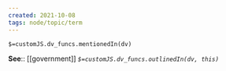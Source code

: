 ```yaml
---
created: 2021-10-08
tags: node/topic/term
---
```

`$=customJS.dv_funcs.mentionedIn(dv)`




**See**:: [[government]]
*`$=customJS.dv_funcs.outlinedIn(dv, this)`*
